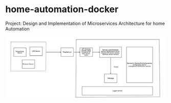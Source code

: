 # home-automation-docker

Project: Design and Implementation of Microservices Architecture for home Automation

![This is an image](/assets/images/Picture7.svg)